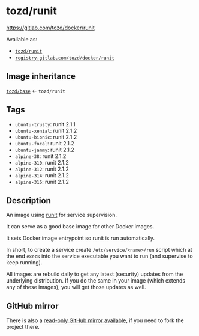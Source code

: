 # tozd/runit

<https://gitlab.com/tozd/docker/runit>

Available as:

- [`tozd/runit`](https://hub.docker.com/r/tozd/runit)
- [`registry.gitlab.com/tozd/docker/runit`](https://gitlab.com/tozd/docker/runit/container_registry)

## Image inheritance

[`tozd/base`](https://gitlab.com/tozd/docker/base) ← `tozd/runit`

## Tags

- `ubuntu-trusty`: runit 2.1.1
- `ubuntu-xenial`: runit 2.1.2
- `ubuntu-bionic`: runit 2.1.2
- `ubuntu-focal`: runit 2.1.2
- `ubuntu-jammy`: runit 2.1.2
- `alpine-38`: runit 2.1.2
- `alpine-310`: runit 2.1.2
- `alpine-312`: runit 2.1.2
- `alpine-314`: runit 2.1.2
- `alpine-316`: runit 2.1.2

## Description

An image using [runit](http://smarden.org/runit/) for service supervision.

It can serve as a good base image for other Docker images.

It sets Docker image entrypoint so runit is run automatically.

In short, to create a service create `/etc/service/<name>/run` script which at the end
`exec`s into the service executable you want to run (and supervise to keep running).

All images are rebuild daily to get any latest (security) updates from
the underlying distribution.
If you do the same in your image (which extends any of these images), you will
get those updates as well.

## GitHub mirror

There is also a [read-only GitHub mirror available](https://github.com/tozd/docker-runit),
if you need to fork the project there.
